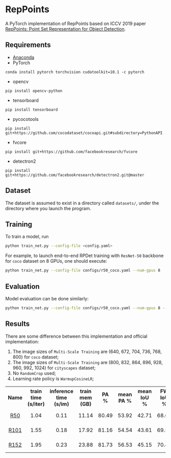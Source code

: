 # RepPoints
A PyTorch implementation of RepPoints based on ICCV 2019 paper [RepPoints: Point Set Representation for Object Detection](https://arxiv.org/abs/1904.11490). 

## Requirements
- [Anaconda](https://www.anaconda.com/download/)
- PyTorch
```
conda install pytorch torchvision cudatoolkit=10.1 -c pytorch
```
- opencv
```
pip install opencv-python
```
- tensorboard
```
pip install tensorboard
```
- pycocotools
```
pip install git+https://github.com/cocodataset/cocoapi.git#subdirectory=PythonAPI
```
- fvcore
```
pip install git+https://github.com/facebookresearch/fvcore
```
- detectron2
```
pip install git+https://github.com/facebookresearch/detectron2.git@master
```

## Dataset
The dataset is assumed to exist in a directory called `datasets/`, under the directory where you launch the program.

## Training
To train a model, run
```bash
python train_net.py --config-file <config.yaml>
```

For example, to launch end-to-end RPDet training with `ResNet-50` backbone for `coco` dataset on 8 GPUs, one should execute:
```bash
python train_net.py --config-file configs/r50_coco.yaml --num-gpus 8
```

## Evaluation
Model evaluation can be done similarly:
```bash
python train_net.py --config-file configs/r50_coco.yaml --num-gpus 8 --eval-only MODEL.WEIGHTS epochs/model.pth
```

## Results
There are some difference between this implementation and official implementation:
1. The image sizes of `Multi-Scale Training` are (640, 672, 704, 736, 768, 800) for `coco` dataset;
2. The image sizes of `Multi-Scale Training` are (800, 832, 864, 896, 928, 960, 992, 1024) for `cityscapes` dataset;
3. No `RandomCrop` used;
4. Learning rate policy is `WarmupCosineLR`;

<table>
	<tbody>
		<!-- START TABLE -->
		<!-- TABLE HEADER -->
		<th>Name</th>
		<th>train time (s/iter)</th>
		<th>inference time (s/im)</th>
		<th>train mem (GB)</th>
		<th>PA</br>%</th>
		<th>mean PA %</th>
		<th>mean IoU %</th>
		<th>FW IoU %</th>
		<th>download link</th>
		<!-- TABLE BODY -->
		<!-- ROW: r50 -->
		<tr>
			<td align="center"><a href="configs/r50_coco.yaml">R50</a></td>
			<td align="center">1.04</td>
			<td align="center">0.11</td>
			<td align="center">11.14</td>
			<td align="center">80.49</td>
			<td align="center">53.92</td>
			<td align="center">42.71</td>
			<td align="center">68.69</td>
			<td align="center"><a href="https://pan.baidu.com/s/1jP7zWezVPBZWx_9LjJCgWg">model</a>&nbsp;|&nbsp;xxi8</td>
		</tr>
		<!-- ROW: r101 -->
		<tr>
			<td align="center"><a href="configs/r101_coco.yaml">R101</a></td>
			<td align="center">1.55</td>
			<td align="center">0.18</td>
			<td align="center">17.92</td>
			<td align="center">81.16</td>
			<td align="center">54.54</td>
			<td align="center">43.61</td>
			<td align="center">69.50</td>
			<td align="center"><a href="https://pan.baidu.com/s/1BeGS7gckGAczd1euB55EFA">model</a>&nbsp;|&nbsp;1jhd</td>
		</tr>
		<!-- ROW: r152 -->
		<tr>
			<td align="center"><a href="configs/r152_coco.yaml">R152</a></td>
			<td align="center">1.95</td>
			<td align="center">0.23</td>
			<td align="center">23.88</td>
			<td align="center">81.73</td>
			<td align="center">56.53</td>
			<td align="center">45.15</td>
			<td align="center">70.40</td>
			<td align="center"><a href="https://pan.baidu.com/s/1c-AWtejmmQs2pk_uNu_kYA">model</a>&nbsp;|&nbsp;wka6</td>
		</tr>
	</tbody>
</table>